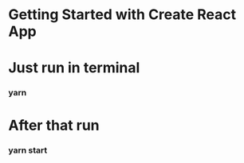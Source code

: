 # Getting Started with Create React App

# Just run in terminal

### yarn

# After that run

### yarn start
